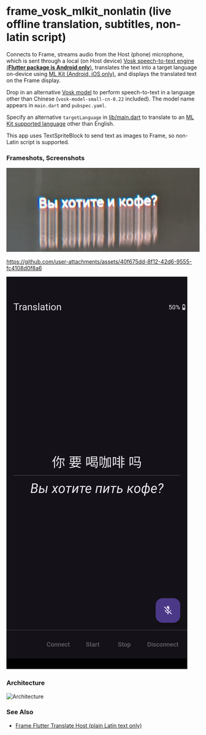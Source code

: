# frame_vosk_mlkit_nonlatin (live offline translation, subtitles, non-latin script)

Connects to Frame, streams audio from the Host (phone) microphone, which is sent through a local (on Host device) [Vosk speech-to-text engine (**Flutter package is Android only**)](https://pub.dev/packages/vosk_flutter), translates the text into a target language on-device using [ML Kit (Android, iOS only)](https://pub.dev/packages/google_mlkit_translation), and displays the translated text on the Frame display.

Drop in an alternative [Vosk model](https://alphacephei.com/vosk/models) to perform speech-to-text in a language other than Chinese (`vosk-model-small-cn-0.22` included). The model name appears in `main.dart` and `pubspec.yaml`.

Specify an alternative `targetLanguage` in [lib/main.dart](lib/main.dart) to translate to an [ML Kit supported language](https://developers.google.com/ml-kit/language/translation/translation-language-support) other than English.

This app uses TextSpriteBlock to send text as images to Frame, so non-Latin script is supported.

### Frameshots, Screenshots
![Frameshot1](docs/frameshot1.png)

https://github.com/user-attachments/assets/40f675dd-8f12-42d6-9555-fc4108d0f8a6

![Screenshot1](docs/screenshot1.png)

### Architecture
![Architecture](docs/Frame%20App%20Architecture%20-%20Translate%20Host%20-%20Host%20Microphone.svg)

### See Also
- [Frame Flutter Translate Host (plain Latin text only)](https://github.com/CitizenOneX/frame_flutter_translate_host)
